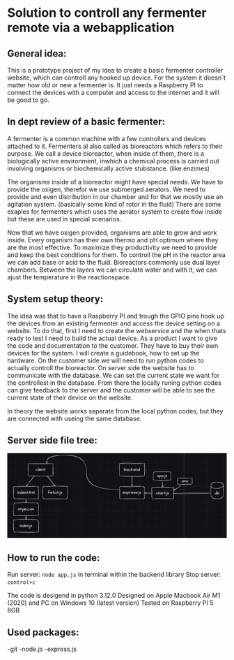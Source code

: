 # Solution to controll any fermenter remote via a webapplication

## General idea:
This is a prototype project of my idea to create a basic fermenter controller website, which can controll any hooked up device. For the system it doesn`t matter how old or new a fermenter is. It just needs a Raspberry PI to connect the devices with a computer and access to the internet and it will be good to go.

## In dept review of a basic fermenter:
A fermenter is a common machine with a few controllers and devices attached to it. Fermenters al also called as bioreactors which refers to their purpose. We call a device bioreactor, when inside of them, there is a biologically active environment, inwhich a chemical process is carried out involving organisms or biochemically active stubstance. (like enzimes)

The organisms inside of a bioreactor might have special needs. We have to provide the oxigen, therefor we use submerged aerators. We need to provide and even distribution in our chamber and for that we mostly use an agitation system. (basically some kind of rotor in the fluid) There are some exaples for fermenters which uses the aerator system to create flow inside but these are used in special scenarios.

Now that we have oxigen provided, organisms are able to grow and work inside. Every organism has their own thermo and pH optimum where they are the most effective. To maximize they productivity we need to provide and keep the best conditions for them. To controll the pH in the reactor area we can add base or acid to the fluid.
Bioreactors commonly use dual layer chambers. Between the layers we can circulate water and with it, we can ajust the temperature in the reactionspace.

## System setup theory:
The idea was that to have a Raspberry PI and trough the GPIO pins hook up the devices from an existing fermenter and access the device setting on a website.
To do that, first I need to create the webservice and the when thats ready to test I need to build the actual device. As a product I want to give the code and documentation to the customer. They have to buy their own devices for the system. I will create a guidebook, how to set up the hardware. On the customer side we will need to run python codes to actually controll the bioreactor. On server side the website has to communicate with the database. We can set the current state we want for the controllest in the database. From there the locally runing python codes can give feedback to the server and the customer will be able to see the current state of their device on the website.

In theory the website works separate from the local python codes, but they are connected with useing the same database.

## Server side file tree:

![alt text](blueprints/codeLayout.png)

## How to run the code:
Run server: `node app.js` in terminal within the backend library
Stop server: `control+c`

The code is desigend in python 3.12.0
Designed on Apple Macbook Air M1 (2020) and PC on Windows 10 (latest version)
Tested on Raspberry PI 5 8GB

## Used packages:
-git
-node.js
-express.js